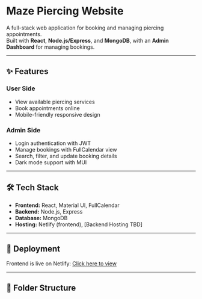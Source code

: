 # Maze Piercing Website

A full-stack web application for booking and managing piercing appointments.  
Built with **React**, **Node.js/Express**, and **MongoDB**, with an **Admin Dashboard** for managing bookings.

---

## ✨ Features

### User Side
- View available piercing services
- Book appointments online
- Mobile-friendly responsive design

### Admin Side
- Login authentication with JWT
- Manage bookings with FullCalendar view
- Search, filter, and update booking details
- Dark mode support with MUI

---

## 🛠️ Tech Stack
- **Frontend:** React, Material UI, FullCalendar
- **Backend:** Node.js, Express
- **Database:** MongoDB
- **Hosting:** Netlify (frontend), [Backend Hosting TBD]

---

## 🚀 Deployment
Frontend is live on Netlify: [Click here to view](YOUR_NETLIFY_LINK)

---

## 📂 Folder Structure